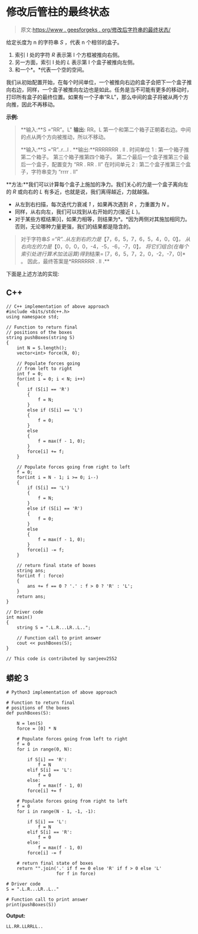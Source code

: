 # 修改后管柱的最终状态

> 原文:[https://www . geesforgeks . org/修改后字符串的最终状态/](https://www.geeksforgeeks.org/final-state-of-the-string-after-modification/)

给定长度为 n 的字符串 *S* ，代表 n 个相邻的盒子。

1.  索引 I 处的字符 *R* 表示第 I 个方框被推向右侧。
2.  另一方面，索引 I 处的 *L* 表示第 I 个盒子被推向左侧。
3.  和一个*。*代表一个空的空间。

我们从初始配置开始，在每个时间单位，一个被推向右边的盒子会把下一个盒子推向右边，同样，一个盒子被推向左边也是如此。任务是当不可能有更多的移动时，打印所有盒子的最终位置。如果有一个子串“R.L”，那么中间的盒子将被从两个方向推，因此不再移动。

**示例:**

> **输入:**S =“RR”。L"
> **输出:** RR。L
> 第一个和第二个箱子正朝着右边。中间的点从两个方向被推动，所以不移动。
> 
> **输入:**S =“R”..r…l .
> **输出:**RRRRRRR . ll .
> 时间单位 1 :
> 第一个箱子推第二个箱子。
> 第三个箱子推第四个箱子。
> 第二个最后一个盒子推第三个最后一个盒子，配置变为
> “RR . RR . ll”
> 在时间单元 2 :
> 第二个盒子推第三个盒子，字符串变为
> “rrrr . ll”

**方法:**我们可以计算每个盒子上施加的净力。我们关心的力是一个盒子离向左的 *R* 或向右的 *L* 有多近，也就是说，我们离得越近，力就越强。

*   从左到右扫描，每次迭代力衰减 *1* ，如果再次遇到 *R* ，力重置为 *N* 。
*   同样，从右向左，我们可以找到从右开始的力(接近 *L* )。
*   对于某些方框结果[i]，如果力相等，则结果为*。*因为两侧对其施加相同力。否则，无论哪种力量更强，我们的结果都是隐含的。

> 对于字符串*S =“R”..从左到右的力是*【7，6，5，7，6，5，4，0，0】*。
> 从右向左的力是*【0，0，0，0，-4，-5，-6，-7，0】*。
> 将它们组合(在每个索引处进行算术加法运算)得到*结果= [7，6，5，7，2，0，-2，-7，0]* 。
> 因此，最终答案是*RRRRRRR . ll .**

下面是上述方法的实现:

## C++

```
// C++ implementation of above approach
#include <bits/stdc++.h>
using namespace std;

// Function to return final
// positions of the boxes
string pushBoxes(string S)
{
    int N = S.length();
    vector<int> force(N, 0);

    // Populate forces going
    // from left to right
    int f = 0;
    for(int i = 0; i < N; i++)
    {
        if (S[i] == 'R')
        {
            f = N;
        }
        else if (S[i] == 'L')
        {
            f = 0;
        }
        else
        {
            f = max(f - 1, 0);
        }
        force[i] += f;
    }

    // Populate forces going from right to left
    f = 0;
    for(int i = N - 1; i >= 0; i--)
    {
        if (S[i] == 'L')
        {
            f = N;
        }
        else if (S[i] == 'R')
        {
            f = 0;
        }
        else
        {
            f = max(f - 1, 0);
        }
        force[i] -= f;
    }

    // return final state of boxes
    string ans;
    for(int f : force)
    {
        ans += f == 0 ? '.' : f > 0 ? 'R' : 'L';
    }
    return ans;
}

// Driver code
int main()
{
    string S = ".L.R...LR..L..";

    // Function call to print answer
    cout << pushBoxes(S);
}

// This code is contributed by sanjeev2552
```

## 蟒蛇 3

```
# Python3 implementation of above approach

# Function to return final
# positions of the boxes
def pushBoxes(S):

    N = len(S)
    force = [0] * N

    # Populate forces going from left to right
    f = 0
    for i in range(0, N):

        if S[i] == 'R':
            f = N
        elif S[i] == 'L':
            f = 0
        else:
            f = max(f - 1, 0)
        force[i] += f

    # Populate forces going from right to left
    f = 0
    for i in range(N - 1, -1, -1):

        if S[i] == 'L':
            f = N
        elif S[i] == 'R':
            f = 0
        else:
            f = max(f - 1, 0)
        force[i] -= f

    # return final state of boxes
    return "".join('.' if f == 0 else 'R' if f > 0 else 'L'
                   for f in force)

# Driver code
S = ".L.R...LR..L.."

# Function call to print answer
print(pushBoxes(S))
```

**Output:** 

```
LL.RR.LLRRLL..

```